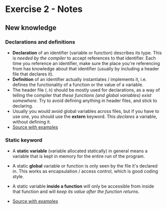 Exercise 2 - Notes
==================

New knowledge
-------------

### Declarations and definitions
- **Declaration** of an identifier (variable or function) describes its type.
  This is *needed by the compiler* to accept references to that identifier. 
  Each time you reference an identifier, make sure the place you're referencing
  from has knowledge about that identifier (usually by including a header file
  that declares it). 
- **Definition** of an identifier actually instantiates / implements it, i.e.
  defines the functionality of a function or the value of a variable.
- The header file (`.h`) should be mostly used for declarations, as a way of
  telling the compiler that *these functions (and global variables) exist somewhere*.
  Try to avoid defining anything in header files, and stick to declaring.
- Usually you would avoid global variables across files, but if you have to use
  one, you should use the **extern** keyword. This *declares* a variable, 
  without defining it.
- [Source with examples](https://stackoverflow.com/questions/1410563/what-is-the-difference-between-a-definition-and-a-declaration#1410632)

### Static keyword
- A **static variable** (variable allocated statically) in general means a variable 
  that is kept in memory for the entire run of the program.
- A static **global** variable or function is only seen by the file it's declared
  in. This works as encapsulation / access control, which is good coding style.
- A static variable **inside a function** will only be accessible from inside that
  function and will *keep its value after the function returns*.

- [Source with examples](https://stackoverflow.com/questions/572547/what-does-static-mean-in-c)



